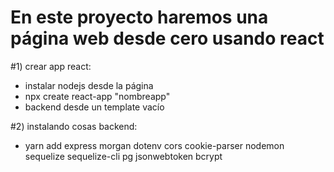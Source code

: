 # En este proyecto haremos una página web desde cero usando react

#1) crear app react:
- instalar nodejs desde la página
- npx create react-app "nombreapp"
- backend desde un template vacío 

#2) instalando cosas backend:
- yarn add express morgan dotenv cors cookie-parser nodemon sequelize sequelize-cli pg jsonwebtoken bcrypt